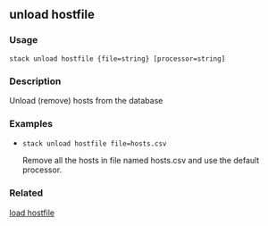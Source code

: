 ## unload hostfile

### Usage

`stack unload hostfile {file=string} [processor=string]`

### Description

Unload (remove) hosts from the database

### Examples

* `stack unload hostfile file=hosts.csv`

   Remove all the hosts in file named hosts.csv and use the default
	processor.


### Related
[load hostfile](load-hostfile)


